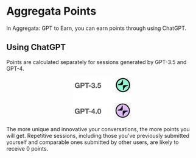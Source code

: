 # Aggregata Points
In Aggregata: GPT to Earn, you can earn points through using ChatGPT.

## Using ChatGPT
Points are calculated separately for sessions generated by GPT-3.5 and GPT-4. 
<div align="center">
  <img src="./assets/image20.png" width="30%" height="40%"/>
</div>


The more unique and innovative your conversations, the more points you will get. Repetitive sessions, including those you've previously submitted yourself and comparable ones submitted by other users, are likely to receive 0 points.